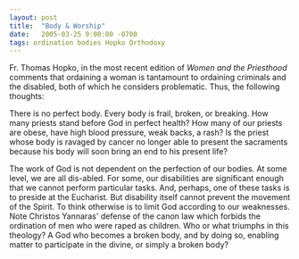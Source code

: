 ```yaml
---
layout: post
title:  "Body & Worship"
date:   2005-03-25 9:00:00 -0700
tags: ordination bodies Hopko Orthodoxy
---
```

Fr. Thomas Hopko, in the most recent edition of _Women and the Priesthood_ comments that ordaining a woman is tantamount to ordaining criminals and the disabled, both of which he considers problematic. Thus, the following thoughts:

There is no perfect body. Every body is frail, broken, or breaking. How many priests stand before God in perfect health? How many of our priests are obese, have high blood pressure, weak backs, a rash? Is the priest whose body is ravaged by cancer no longer able to present the sacraments because his body will soon bring an end to his present life?

The work of God is not dependent on the perfection of our bodies. At some level, we are all dis-abled. For some, our disabilities are significant enough that we cannot perform particular tasks. And, perhaps, one of these tasks is to preside at the Eucharist. But disability itself cannot prevent the movement of the Spirit. To think otherwise is to limit God according to our weaknesses. Note Christos Yannaras' defense of the canon law which forbids the ordination of men who were raped as children. Who or what triumphs in this theology? A God who becomes a broken body, and by doing so, enabling matter to participate in the divine, or simply a broken body?
